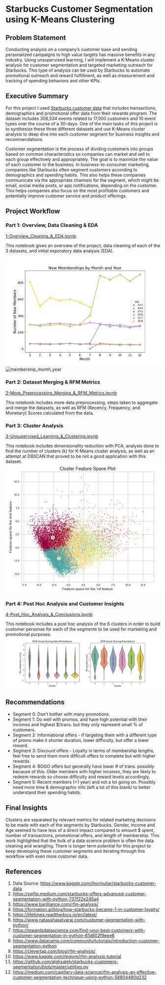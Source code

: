 # Starbucks Customer Segmentation using K-Means Clustering

## Problem Statement

Conducting analysis on a company’s customer base and sending personalized campaigns to high value targets has massive benefits in any industry. Using unsupervised learning, I will implement a K-Means cluster analysis for customer segmentation and targeted marketing outreach for Starbucks. This type of analysis can be used by Starbucks to automate promotional outreach and reward fulfillment, as well as measurement and tracking of spending behaviors and other KPIs.


## Executive Summary

For this project I used [Starbucks customer data](https://www.kaggle.com/ihormuliar/starbucks-customer-data) that includes transactions, demographics and promotional offer data from their rewards program. The dataset includes 306,534 events related to 17,000 customers and 10 event types over the course of a 30-days. One of the main tasks of this project is to synthesize these three different datasets and use K-Means cluster analysis to deep dive into each customer segment for business insights and recommendations.

Customer segmentation is the process of dividing customers into groups based on common characteristics so companies can market and sell to each group effectively and appropriately. The goal is to maximize the value of each customer to the business. In business-to-consumer marketing, companies like Starbucks often segment customers according to demographics and spending habits. This also helps these companies communicate via the appropriate channels for the segment, which might be email, social media posts, or app notifications, depending on the customer. This helps companies also focus on the most profitable customers and potentially improve customer service and product offerings.

## Project Workflow

### Part 1: Overview, Data Cleaning & EDA

[1-Overview_Cleaning_&_EDA.ipynb](projects/starbucks_customer_segmentation/1-Overview_Cleaning_&_EDA.ipynb)

This notebook gives an overview of the project, data cleaning of each of the 3 datasets, and initial exporatory data analysis (EDA).

![membership_month_year](projects/starbucks_customer_segmentation/membership_month_year.png)
![membership_month_year](https://user-images.githubusercontent.com/84358989/135367599-746d3240-a5b1-47a1-a4b3-325b59f5478e.png)

### Part 2: Dataset Merging & RFM Metrics

[2-More_Preprocessing_Merging_&_RFM_Metrics.ipynb](projects/starbucks_customer_segmentation/2-More_Preprocessing_Merging_&_RFM_Metrics.ipynb)

This notebook includes more data preprocessing, steps taken to aggregate and merge the datasets, as well as RFM (Recency, Frequency, and Monetary) Scores calculated from the data.

### Part 3: Cluster Analysis

[3-Unsupervised_Learning_&_Clustering.ipynb](projects/starbucks_customer_segmentation/3-Unsupervised_Learning_&_Clustering.ipynb)

This notebook includes dimensionality reduction with PCA, analysis done to find the number of clusters (k) for K-Means cluster analysis, as well as an attempt at DBSCAN that proved to be not a good application with this dataset.
![1st_2nd_feature_space](projects/starbucks_customer_segmentation/1st_2nd_feature_space.png)

### Part 4: Post Hoc Analysis and Customer Insights

[4-Post_Hoc_Analysis_&_Conclusions.ipynb](projects/starbucks_customer_segmentation/4-Post_Hoc_Analysis_&_Conclusions.ipynb)

This notebook includes a post hoc analysis of the 6 clusters in order to build customer personas for each of the segments to be used for marketing and promotional purposes.
![rfm_clusters.png](projects/starbucks_customer_segmentation/rfm_clusters.png)

## Recommendations

- Segment 0: Don’t bother with many promotions.
- Segment 1: Do well with promos, and have high potential with their incomes and highest $/trans. but they only represent small % of customers.
- Segment 2: Informational offers - if targeting them with a different type of promo make it shorter duration, lower difficulty, but offer a lower reward.
- Segment 3: Discount offers - Loyalty in terms of membership lengths, feel free to send them more difficult offers to complete but with higher rewards.
- Segment 4: BOGO offers but generally have lower # of trans. possibly because of this. Older members with higher incomes, they are likely to redeem rewards so choose difficulty and reward levels accordingly.
- Segment 5: Recent members (<1 year) and not a lot going on. Possibly need more time & demographic info (left a lot of this blank) to better understand their spending habits.

## Final Insights

Clusters are separated by relevant metrics for related marketing decisions to be made with each of the segments by Starbucks. Gender, Income and Age seemed to have less of a direct impact compared to amount $ spent, number of transactions, promotional offers, and length of membership. This work highlighted that the bulk of a data science problem is often the data cleaning and wrangling. There is longer term potential for this project to keep developing these customer segments and iterating through this workflow with even more customer data.


## References
1. Data Source: https://www.kaggle.com/ihormuliar/starbucks-customer-data
2. https://seifip.medium.com/starbucks-offers-advanced-customer-segmentation-with-python-737f22e245a4
3. https://www.barilliance.com/rfm-analysis/
4. https://formation.ai/blog/how-starbucks-became-1-in-customer-loyalty/
5. https://lifetimes.readthedocs.io/en/latest/
6. https://www.natasshaselvaraj.com/customer-segmentation-with-python/
7. https://towardsdatascience.com/find-your-best-customers-with-customer-segmentation-in-python-61d602f9eee6
8. https://www.datacamp.com/community/tutorials/introduction-customer-segmentation-python
9. https://clevertap.com/blog/rfm-analysis/
10. https://www.kaggle.com/regivm/rfm-analysis-tutorial
11. https://github.com/alghsaleh/starbucks-customers-segmentation/blob/master/utilities.py
12. https://medium.com/capillary-data-science/rfm-analysis-an-effective-customer-segmentation-technique-using-python-58804480d232
